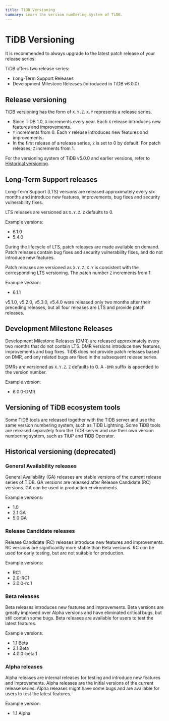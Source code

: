 ```yaml
---
title: TiDB Versioning
summary: Learn the version numbering system of TiDB.
---
```


# TiDB Versioning

<Important>
It is recommended to always upgrade to the latest patch release of your release series.
</Important>

TiDB offers two release series:

* Long-Term Support Releases
* Development Milestone Releases (introduced in TiDB v6.0.0)

## Release versioning

TiDB versioning has the form of `X.Y.Z`. `X.Y` represents a release series.

- Since TiDB 1.0, `X` increments every year. Each `X` release introduces new features and improvements.
- `Y` increments from 0. Each `Y` release introduces new features and improvements.
- In the first release of a release series, `Z` is set to 0 by default. For patch releases, `Z` increments from 1.

For the versioning system of TiDB v5.0.0 and earlier versions, refer to [Historical versioning](#historical-versioning-deprecated).

## Long-Term Support releases

Long-Term Support (LTS) versions are released approximately every six months and introduce new features, improvements, bug fixes and security vulnerability fixes.

LTS releases are versioned as `X.Y.Z`. `Z` defaults to 0.

Example versions:

- 6.1.0
- 5.4.0

During the lifecycle of LTS, patch releases are made available on demand. Patch releases contain bug fixes and security vulnerability fixes, and do not introduce new features.

Patch releases are versioned as `X.Y.Z`. `X.Y` is consistent with the corresponding LTS versioning. The patch number `Z` increments from 1.

Example version:

- 6.1.1

<Note>
v5.1.0, v5.2.0, v5.3.0, v5.4.0 were released only two months after their preceding releases, but all four releases are LTS and provide patch releases.
</Note>

## Development Milestone Releases

Development Milestone Releases (DMR) are released approximately every two months that do not contain LTS. DMR versions introduce new features, improvements and bug fixes. TiDB does not provide patch releases based on DMR, and any related bugs are fixed in the subsequent release series.

DMRs are versioned as `X.Y.Z`. `Z` defaults to 0. A `-DMR` suffix is appended to the version number.

Example version:

- 6.0.0-DMR

## Versioning of TiDB ecosystem tools

Some TiDB tools are released together with the TiDB server and use the same version numbering system, such as TiDB Lightning. Some TiDB tools are released separately from the TiDB server and use their own version numbering system, such as TiUP and TiDB Operator.

## Historical versioning (deprecated)

### General Availability releases

General Availability (GA) releases are stable versions of the current release series of TiDB. GA versions are released after Release Candidate (RC) versions. GA can be used in production environments.

Example versions:

- 1.0
- 2.1 GA
- 5.0 GA

### Release Candidate releases

Release Candidate (RC) releases introduce new features and improvements. RC versions are significantly more stable than Beta versions. RC can be used for early testing, but are not suitable for production.

Example versions:

- RC1
- 2.0-RC1
- 3.0.0-rc.1

### Beta releases

Beta releases introduces new features and improvements. Beta versions are greatly improved over Alpha versions and have eliminated critical bugs, but still contain some bugs. Beta releases are available for users to test the latest features.

Example versions:

- 1.1 Beta
- 2.1 Beta
- 4.0.0-beta.1

### Alpha releases

Alpha releases are internal releases for testing and introduce new features and improvements. Alpha releases are the initial versions of the current release series. Alpha releases might have some bugs and are available for users to test the latest features.

Example version:

- 1.1 Alpha
